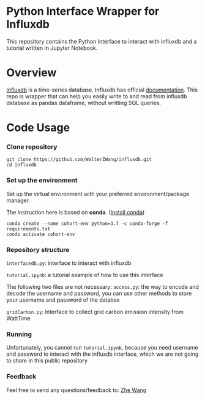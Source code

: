 # Python Interface Wrapper for Influxdb 

This repository contains the Python Interface to interact with influxdb and a tutorial written in Jupyter Notebook.

# Overview
[Influxdb](https://www.influxdata.com/blog/getting-started-python-influxdb/) is a time-series database.
Influxdb has official [documentation](https://influxdb-python.readthedocs.io/en/latest/index.html). This repo is wrapper that can help you easily write to and read from influxdb database as pandas dataframe, without writting SQL queries. 

# Code Usage
### Clone repository
```
git clone https://github.com/WalterZWang/influxdb.git
cd influxdb
```

### Set up the environment 
Set up the virtual environment with your preferred environment/package manager.

The instruction here is based on **conda**. ([Install conda](https://docs.anaconda.com/anaconda/install/))
```
conda create --name cohort-env python=3.7 -c conda-forge -f requirements.txt
condo activate cohort-env
```

### Repository structure
``interfacedb.py``: interface to interact with influxdb

``tutorial.ipynb``: a tutorial example of how to use this interface

The following two files are not necessary:
``access.py``: the way to encode and decode the username and password, you can use other methods to store your username and password of the databse

``gridCarbon.py``: Interface to collect grid carbon emission intensity from WattTime

### Running
Unfortunately, you cannot run ``tutorial.ipynb``, because you need username and password to interact with the influxdb interface, which we are not going to share in this public repository

### Feedback

Feel free to send any questions/feedback to: [Zhe Wang](mailto:zwang@lbl.gov)

